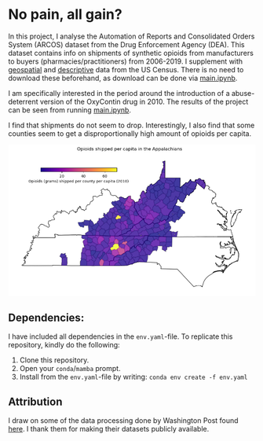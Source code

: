 # No pain, all gain?

In this project, I analyse the Automation of Reports and Consolidated Orders System (ARCOS) dataset from the Drug Enforcement Agency (DEA). This dataset contains info on shipments of synthetic opioids from manufacturers to buyers (pharmacies/practitioners) from 2006-2019. I supplement with [geospatial](https://www.census.gov/geographies/mapping-files/time-series/geo/carto-boundary-file.html) and [descriptive](https://corgis-edu.github.io/corgis/python/county_demographics/) data from the US Census. There is no need to download these beforehand, as download can be done via [main.ipynb](main.ipynb).

I am specifically interested in the period around the introduction of a abuse-deterrent version of the OxyContin drug in 2010. The results of the project can be seen from running [main.ipynb](main.ipynb). 

I find that shipments do not seem to drop. Interestingly, I also find that some counties seem to get a disproportionally high amount of opioids per capita. 

![opioids10](opi_2010.png)

## Dependencies:

I have included all dependencies in the `env.yaml`-file. To replicate this repository, kindly do the following:
1) Clone this repository.
2) Open your `conda`/`mamba` prompt.
3) Install from the `env.yaml`-file by writing: `conda env create -f env.yaml`

## Attribution
I draw on some of the data processing done by Washington Post found [here](https://github.com/wpinvestigative/arcos-api). I thank them for making their datasets publicly available.
